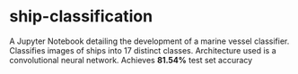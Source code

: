 # ship-classification
A Jupyter Notebook detailing the development of a marine vessel classifier. Classifies images of ships into 17 distinct classes.
Architecture used is a convolutional neural network. Achieves **81.54%** test set accuracy
